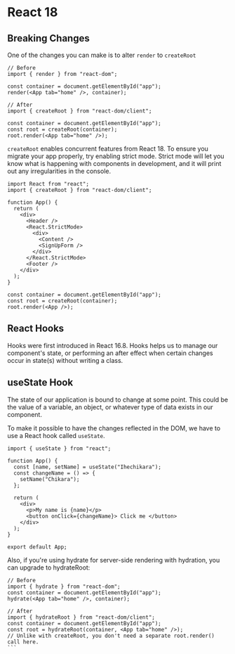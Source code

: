 # React 18

## Breaking Changes
One of the changes you can make is to alter ```render``` to ```createRoot```
```
// Before
import { render } from "react-dom";
 
const container = document.getElementById("app");
render(<App tab="home" />, container);
 
// After
import { createRoot } from "react-dom/client";
 
const container = document.getElementById("app");
const root = createRoot(container);
root.render(<App tab="home" />);
```
```createRoot``` enables concurrent features from React 18. To ensure you migrate your app properly, try enabling strict mode. Strict mode will let you know what is happening with components in development, and it will print out any irregularities in the console.

```
import React from "react";
import { createRoot } from "react-dom/client";
 
function App() {
  return (
    <div>
      <Header />
      <React.StrictMode>
        <div>
          <Content />
          <SignUpForm />
        </div>
      </React.StrictMode>
      <Footer />
    </div>
  );
}
 
const container = document.getElementById("app");
const root = createRoot(container);
root.render(<App />);
```

## React Hooks

Hooks were first introduced in React 16.8. Hooks helps us to manage our component's state, or performing an after effect when certain changes occur in state(s) without writing a class.

## useState Hook

The state of our application is bound to change at some point. This could be the value of a variable, an object, or whatever type of data exists in our component.

To make it possible to have the changes reflected in the DOM, we have to use a React hook called ```useState```.

```
import { useState } from "react";

function App() {
  const [name, setName] = useState("Ihechikara");
  const changeName = () => {
    setName("Chikara");
  };

  return (
    <div>
      <p>My name is {name}</p>
      <button onClick={changeName}> Click me </button>
    </div>
  );
}

export default App;
```

Also, if you're using hydrate for server-side rendering with hydration, you can upgrade to hydrateRoot:

````
// Before
import { hydrate } from "react-dom";
const container = document.getElementById("app");
hydrate(<App tab="home" />, container);
 
// After
import { hydrateRoot } from "react-dom/client";
const container = document.getElementById("app");
const root = hydrateRoot(container, <App tab="home" />);
// Unlike with createRoot, you don't need a separate root.render() call here.
```